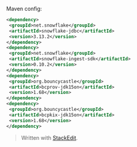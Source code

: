 Maven config:

```xml
<dependency>  
 <groupId>net.snowflake</groupId>  
 <artifactId>snowflake-jdbc</artifactId>  
 <version>3.13.2</version>  
</dependency>  
<dependency>  
 <groupId>net.snowflake</groupId>  
 <artifactId>snowflake-ingest-sdk</artifactId>  
 <version>0.10.2</version>  
</dependency>  
<dependency>  
 <groupId>org.bouncycastle</groupId>  
 <artifactId>bcprov-jdk15on</artifactId>  
 <version>1.68</version>  
</dependency>  
<dependency>  
 <groupId>org.bouncycastle</groupId>  
 <artifactId>bcpkix-jdk15on</artifactId>  
 <version>1.68</version>  
</dependency>
```




> Written with [StackEdit](https://stackedit.io/).
<!--stackedit_data:
eyJoaXN0b3J5IjpbOTIyMTY4MzIzXX0=
-->